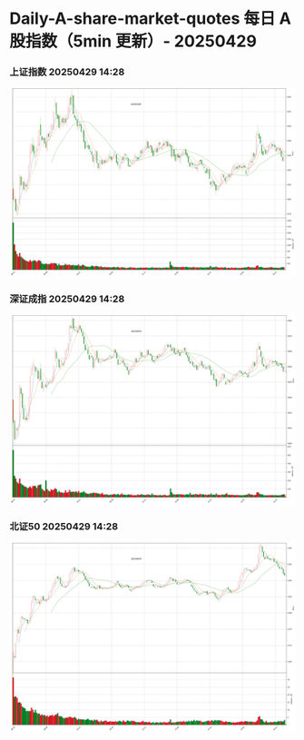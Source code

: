 
# Daily-A-share-market-quotes 每日 A 股指数（5min 更新）- 20250429

### 上证指数 20250429 14:28
![](./fig/2025/4/20250429-sh000001.png)

### 深证成指 20250429 14:28
![](./fig/2025/4/20250429-sz399001.png)

### 北证50 20250429 14:28
![](./fig/2025/4/20250429-bj899050.png)
